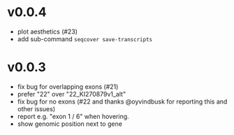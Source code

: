 v0.0.4
============
+ plot aesthetics (#23)
+ add sub-command `seqcover save-transcripts`

v0.0.3
======
+ fix bug for overlapping exons (#21)
+ prefer "22" over "22_KI270879v1_alt"
+ fix bug for no exons (#22 and thanks @oyvindbusk for reporting this and other issues)
+ report e.g. "exon 1 / 6" when hovering.
+ show genomic position next to gene
